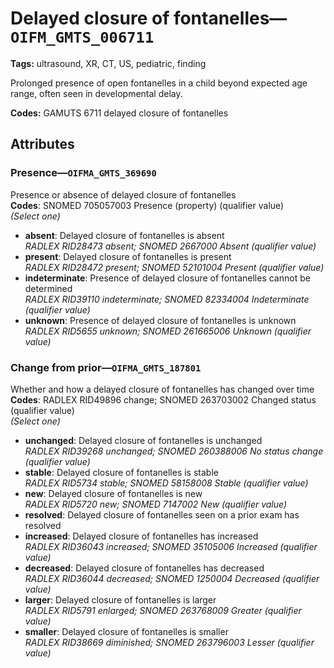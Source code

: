 # Delayed closure of fontanelles—`OIFM_GMTS_006711`

**Tags:** ultrasound, XR, CT, US, pediatric, finding

Prolonged presence of open fontanelles in a child beyond expected age range, often seen in developmental delay.

**Codes:** GAMUTS 6711 delayed closure of fontanelles

## Attributes

### Presence—`OIFMA_GMTS_369690`

Presence or absence of delayed closure of fontanelles  
**Codes**: SNOMED 705057003 Presence (property) (qualifier value)  
*(Select one)*

- **absent**: Delayed closure of fontanelles is absent  
_RADLEX RID28473 absent; SNOMED 2667000 Absent (qualifier value)_
- **present**: Delayed closure of fontanelles is present  
_RADLEX RID28472 present; SNOMED 52101004 Present (qualifier value)_
- **indeterminate**: Presence of delayed closure of fontanelles cannot be determined  
_RADLEX RID39110 indeterminate; SNOMED 82334004 Indeterminate (qualifier value)_
- **unknown**: Presence of delayed closure of fontanelles is unknown  
_RADLEX RID5655 unknown; SNOMED 261665006 Unknown (qualifier value)_

### Change from prior—`OIFMA_GMTS_187801`

Whether and how a delayed closure of fontanelles has changed over time  
**Codes**: RADLEX RID49896 change; SNOMED 263703002 Changed status (qualifier value)  
*(Select one)*

- **unchanged**: Delayed closure of fontanelles is unchanged  
_RADLEX RID39268 unchanged; SNOMED 260388006 No status change (qualifier value)_
- **stable**: Delayed closure of fontanelles is stable  
_RADLEX RID5734 stable; SNOMED 58158008 Stable (qualifier value)_
- **new**: Delayed closure of fontanelles is new  
_RADLEX RID5720 new; SNOMED 7147002 New (qualifier value)_
- **resolved**: Delayed closure of fontanelles seen on a prior exam has resolved  
- **increased**: Delayed closure of fontanelles has increased  
_RADLEX RID36043 increased; SNOMED 35105006 Increased (qualifier value)_
- **decreased**: Delayed closure of fontanelles has decreased  
_RADLEX RID36044 decreased; SNOMED 1250004 Decreased (qualifier value)_
- **larger**: Delayed closure of fontanelles is larger  
_RADLEX RID5791 enlarged; SNOMED 263768009 Greater (qualifier value)_
- **smaller**: Delayed closure of fontanelles is smaller  
_RADLEX RID38669 diminished; SNOMED 263796003 Lesser (qualifier value)_